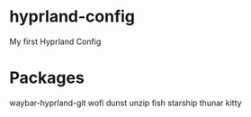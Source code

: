 # hyprland-config
My first Hyprland Config

# Packages
waybar-hyprland-git wofi dunst unzip fish starship thunar kitty